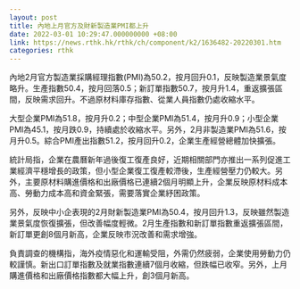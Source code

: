 ```yaml
---
layout: post
title: 內地上月官方及財新製造業PMI都上升
date: 2022-03-01 10:29:47.000000000 +08:00
link: https://news.rthk.hk/rthk/ch/component/k2/1636482-20220301.htm
categories: rthk
---
```


內地2月官方製造業採購經理指數(PMI)為50.2，按月回升0.1，反映製造業景氣度略升。生產指數50.4，按月回落0.5；新訂單指數50.7，按月升1.4，重返擴張區間，反映需求回升。不過原材料庫存指數、從業人員指數仍處收縮水平。

大型企業PMI為51.8，按月升0.2；中型企業PMI為51.4，按月升0.9；小型企業PMI為45.1，按月跌0.9，持續處於收縮水平。另外，2月非製造業PMI為51.6，按月升0.5。綜合PMI產出指數51.2，按月回升0.2，企業生產經營總體加快擴張。

統計局指，企業在農曆新年過後復工復產良好，近期相關部門亦推出一系列促進工業經濟平穩增長的政策，但小型企業復工復產較滯後，生產經營壓力仍較大。另外，主要原材料購進價格和出廠價格已連續2個月明顯上升，企業反映原材料成本高、勞動力成本高和資金緊張，需要落實企業紓困政策。

另外，反映中小企表現的2月財新製造業PMI為50.4，按月回升1.3，反映雖然製造業景氣度恢復擴張，但改善幅度輕微。2月生產指數和新訂單指數重返擴張區間，新訂單更創8個月新高，企業反映市況改善和需求增強。

負責調查的機構指，海外疫情惡化和運輸受阻，外需仍然疲弱，企業使用勞動力仍較謹慎。新出口訂單指數及就業指數連續7個月收縮，但跌幅已收窄。另外，上月購進價格和出廠價格指數都大幅上升，創3個月新高。
